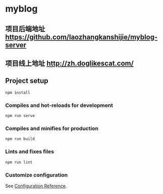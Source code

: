 # myblog

## 项目后端地址 https://github.com/laozhangkanshijie/myblog-server
## 项目线上地址 http://zh.doglikescat.com/

## Project setup
```
npm install
```

### Compiles and hot-reloads for development
```
npm run serve
```

### Compiles and minifies for production
```
npm run build
```

### Lints and fixes files
```
npm run lint
```

### Customize configuration
See [Configuration Reference](https://cli.vuejs.org/config/).
